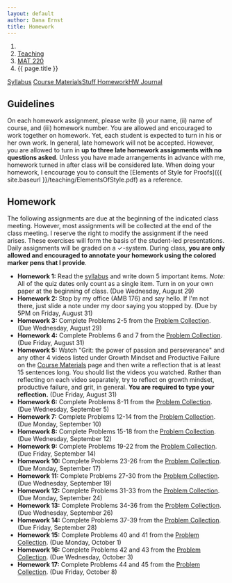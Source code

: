 ```yaml
---
layout: default
author: Dana Ernst
title: Homework
---
```


<ol class="breadcrumb">
  <li><a href="/"><i class="fa fa-home"></i></a></li>
  <li><a href="/teaching/">Teaching</a></li>
  <li><a href="/teaching/mat220f18">MAT 220</a></li>
  <li class="active">{{ page.title }}</li>
</ol>

<div class="row">
<div class="col-xs-12">
<div class="btn-group btn-group-justified">
<a class="btn btn-default btn-success" href="{{site.baseurl}}/teaching/mat220f18/syllabus/">Syllabus</a>
<a class="btn btn-default btn-primary" href="{{site.baseurl}}/teaching/mat220f18/materials/">
<span class="hidden-xs">Course Materials</span><span class="visible-xs">Stuff</span>
</a>
<a class="btn btn-default btn-warning" href="{{site.baseurl}}/teaching/mat220f18/homework/">
<span class="hidden-xs">Homework</span><span class="visible-xs">HW</span>
</a>
<a class="btn btn-default btn-info" href="{{site.baseurl}}/teaching/mat220f18/journal/">Journal</a>
</div>
</div>
</div>

## Guidelines ##
On each homework assignment, please write (i) your name, (ii) name of course, and (iii) homework number. You are allowed and encouraged to work together on homework. Yet, each student is expected to turn in his or her own work. In general, late homework will not be accepted. However, you are allowed to turn in **up to three late homework assignments with no questions asked**. Unless you have made arrangements in advance with me, homework turned in after class will be considered late. When doing your homework, I encourage you to consult the [Elements of Style for Proofs]({{ site.baseurl }}/teaching/ElementsOfStyle.pdf) as a reference.

## Homework ##
The following assignments are due at the beginning of the indicated class meeting. However, most assignments will be collected at the end of the class meeting.  I reserve the right to modify the assignment if the need arises.  These exercises will form the basis of the student-led presentations.  Daily assignments will be graded on a $\checkmark$-system.  During class, **you are only allowed and encouraged to annotate your homework using the colored marker pens that I provide**.

<ul class="fa-ul">
<li><i class="fa-li fa fa-edit"></i><b>Homework 1:</b> Read the <a href="{{site.baseurl}}/teaching/mat220f18/syllabus/">syllabus</a> and write down 5 important items.  <i>Note:</i>  All of the quiz dates only count as a single item.  Turn in on your own paper at the beginning of class. (Due Wednesday, August 29)</li>
<li><i class="fa-li fa fa-edit"></i><b>Homework 2:</b> Stop by my office (AMB 176) and say hello. If I'm not there, just slide a note under my door saying you stopped by. (Due by 5PM on Friday, August 31)</li>
<li><i class="fa-li fa fa-edit"></i><b>Homework 3:</b> Complete Problems 2-5 from the <a href="https://dcernst.github.io/teaching/mat220f18/220ProblemCollection.pdf">Problem Collection</a>. (Due Wednesday, August 29)</li>
<li><i class="fa-li fa fa-edit"></i><b>Homework 4:</b> Complete Problems 6 and 7 from the <a href="https://dcernst.github.io/teaching/mat220f18/220ProblemCollection.pdf">Problem Collection</a>. (Due Friday, August 31)</li>
<li><i class="fa-li fa fa-edit"></i><b>Homework 5:</b> Watch "Grit: the power of passion and perseverance" and any other 4 videos listed under Growth Mindset and Productive Failure on the <a href="{{site.baseurl}}/teaching/mat220f18/materials/">Course Materials</a> page and then write a reflection that is at least 15 sentences long. You should list the videos you watched. Rather than reflecting on each video separately, try to reflect on growth mindset, productive failure, and grit, in general. <b>You are required to type your reflection.</b> (Due Friday, August 31)</li>
<li><i class="fa-li fa fa-edit"></i><b>Homework 6:</b> Complete Problems 8-11 from the <a href="https://dcernst.github.io/teaching/mat220f18/220ProblemCollection.pdf">Problem Collection</a>. (Due Wednesday, September 5)</li>
<li><i class="fa-li fa fa-edit"></i><b>Homework 7:</b> Complete Problems 12-14 from the <a href="https://dcernst.github.io/teaching/mat220f18/220ProblemCollection.pdf">Problem Collection</a>. (Due Monday, September 10)</li>
<li><i class="fa-li fa fa-edit"></i><b>Homework 8:</b> Complete Problems 15-18 from the <a href="https://dcernst.github.io/teaching/mat220f18/220ProblemCollection.pdf">Problem Collection</a>. (Due Wednesday, September 12)</li>
<li><i class="fa-li fa fa-edit"></i><b>Homework 9:</b> Complete Problems 19-22 from the <a href="https://dcernst.github.io/teaching/mat220f18/220ProblemCollection.pdf">Problem Collection</a>. (Due Friday, September 14)</li>
<li><i class="fa-li fa fa-edit"></i><b>Homework 10:</b> Complete Problems 23-26 from the <a href="https://dcernst.github.io/teaching/mat220f18/220ProblemCollection.pdf">Problem Collection</a>. (Due Monday, September 17)</li>
<li><i class="fa-li fa fa-edit"></i><b>Homework 11:</b> Complete Problems 27-30 from the <a href="https://dcernst.github.io/teaching/mat220f18/220ProblemCollection.pdf">Problem Collection</a>. (Due Wednesday, September 19)</li>
<li><i class="fa-li fa fa-edit"></i><b>Homework 12:</b> Complete Problems 31-33 from the <a href="https://dcernst.github.io/teaching/mat220f18/220ProblemCollection.pdf">Problem Collection</a>. (Due Monday, September 24)</li>
<li><i class="fa-li fa fa-edit"></i><b>Homework 13:</b> Complete Problems 34-36 from the <a href="https://dcernst.github.io/teaching/mat220f18/220ProblemCollection.pdf">Problem Collection</a>. (Due Wednesday, September 26)</li>
<li><i class="fa-li fa fa-edit"></i><b>Homework 14:</b> Complete Problems 37-39 from the <a href="https://dcernst.github.io/teaching/mat220f18/220ProblemCollection.pdf">Problem Collection</a>. (Due Friday, September 28)</li>
<li><i class="fa-li fa fa-edit"></i><b>Homework 15:</b> Complete Problems 40 and 41 from the <a href="https://dcernst.github.io/teaching/mat220f18/220ProblemCollection.pdf">Problem Collection</a>. (Due Monday, October 1)</li>
<li><i class="fa-li fa fa-edit"></i><b>Homework 16:</b> Complete Problems 42 and 43 from the <a href="https://dcernst.github.io/teaching/mat220f18/220ProblemCollection.pdf">Problem Collection</a>. (Due Wednesday, October 3)</li>
<li><i class="fa-li fa fa-edit"></i><b>Homework 17:</b> Complete Problems 44 and 45 from the <a href="https://dcernst.github.io/teaching/mat220f18/220ProblemCollection.pdf">Problem Collection</a>. (Due Friday, October 8)</li>
</ul>
